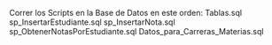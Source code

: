 Correr los Scripts en la Base de Datos en este orden:
Tablas.sql
sp_InsertarEstudiante.sql
sp_InsertarNota.sql
sp_ObtenerNotasPorEstudiante.sql
Datos_para_Carreras_Materias.sql
